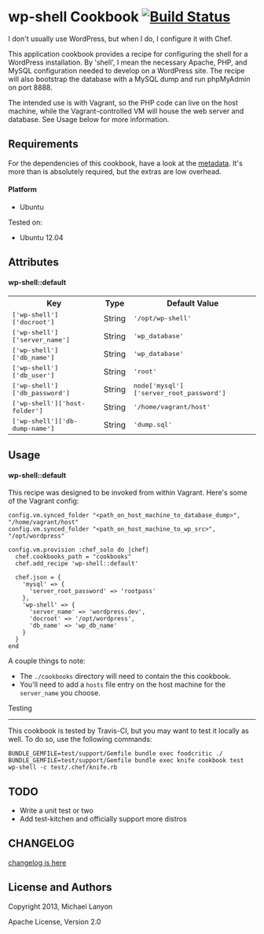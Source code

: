 wp-shell Cookbook [![Build Status](https://travis-ci.org/LanyonM/wp-shell.png)](https://travis-ci.org/LanyonM/wp-shell)
=================
I don't usually use WordPress, but when I do, I configure it with Chef.

This application cookbook provides a recipe for configuring the shell for a WordPress installation.  By 'shell', I mean the necessary Apache, PHP, and MySQL configuration needed to develop on a WordPress site.  The recipe will also bootstrap the database with a MySQL dump and run phpMyAdmin on port 8888.

The intended use is with Vagrant, so the PHP code can live on the host machine, while the Vagrant-controlled VM will house the web server and database.  See Usage below for more information.

Requirements
------------
For the dependencies of this cookbook, have a look at the [metadata](metadata.rb).  It's more than is absolutely required, but the extras are low overhead.

#### Platform

* Ubuntu

Tested on:

* Ubuntu 12.04

Attributes
----------
#### wp-shell::default
<table>
  <tr>
    <th>Key</th>
    <th>Type</th>
    <th>Default Value</th>
  </tr>
  <tr>
    <td><tt>['wp-shell']['docroot']</tt></td>
    <td>String</td>
    <td><tt>'/opt/wp-shell'</tt></td>
  </tr>
  <tr>
    <td><tt>['wp-shell']['server_name']</tt></td>
    <td>String</td>
    <td><tt>'wp_database'</tt></td>
  </tr>
  <tr>
    <td><tt>['wp-shell']['db_name']</tt></td>
    <td>String</td>
    <td><tt>'wp_database'</tt></td>
  </tr>
  <tr>
    <td><tt>['wp-shell']['db_user']</tt></td>
    <td>String</td>
    <td><tt>'root'</tt></td>
  </tr>
  <tr>
    <td><tt>['wp-shell']['db_password']</tt></td>
    <td>String</td>
    <td><tt>node['mysql']['server_root_password']</tt></td>
  </tr>
  <tr>
    <td><tt>['wp-shell']['host-folder']</tt></td>
    <td>String</td>
    <td><tt>'/home/vagrant/host'</tt></td>
  </tr>
  <tr>
    <td><tt>['wp-shell']['db-dump-name']</tt></td>
    <td>String</td>
    <td><tt>'dump.sql'</tt></td>
  </tr>
</table>


Usage
-----
#### wp-shell::default
This recipe was designed to be invoked from within Vagrant.  Here's some of the Vagrant config:

    config.vm.synced_folder "<path_on_host_machine_to_database_dump>", "/home/vagrant/host"
    config.vm.synced_folder "<path_on_host_machine_to_wp_src>", "/opt/wordpress"

    config.vm.provision :chef_solo do |chef|
      chef.cookbooks_path = "cookbooks"
      chef.add_recipe 'wp-shell::default'

      chef.json = {
        'mysql' => {
          'server_root_password' => 'rootpass'
        },
        'wp-shell' => {
          'server_name' => 'wordpress.dev',
          'docroot' => '/opt/wordpress',
          'db_name' => 'wp_db_name'
        }
      }
    end

A couple things to note:

* The `./cookbooks` directory will need to contain the this cookbook.
* You'll need to add a `hosts` file entry on the host machine for the `server_name` you choose.

Testing
_______
This cookbook is tested by Travis-CI, but you may want to test it locally as well.  To do so, use the following commands:

    BUNDLE_GEMFILE=test/support/Gemfile bundle exec foodcritic ./
    BUNDLE_GEMFILE=test/support/Gemfile bundle exec knife cookbook test wp-shell -c test/.chef/knife.rb

TODO
----

* Write a unit test or two
* Add test-kitchen and officially support more distros

CHANGELOG
-------------------------
[changelog is here](CHANGELOG.md)

License and Authors
-------------------
Copyright 2013, Michael Lanyon

Apache License, Version 2.0
